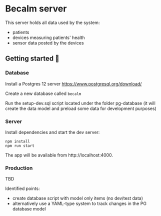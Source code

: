 # Becalm server

This server holds all data used by the system:

- patients
- devices measuring patients' health
- sensor data posted by the devices

## Getting started 🚀

### Database

Install a Postgres 12 server
https://www.postgresql.org/download/

Create a new database called `becalm`

Run the setup-dev.sql script located under the folder pg-database (it will create the data model and preload some data for development purposes)

### Server

Install dependencies and start the dev server:

```
npm install
npm run start
```

The app will be available from http://localhost:4000.

### Production

TBD

Identified points:

- create database script with model only items (no dev/test data)
- alternatively use a YAML-type system to track changes in the PG database model
